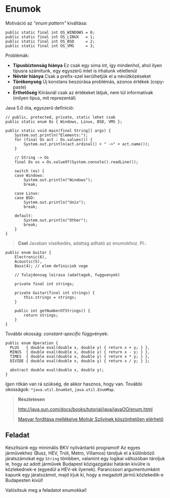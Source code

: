 # Enumok #
Motiváció az *"enum pattern"* kiváltása:

	public static final int OS_WINDOWS = 0;
	public static final int OS_LINUX   = 1;
	public static final int OS_BSD     = 2;
	public static final int OS_VMS     = 3;

Problémák:

* **Típusbiztonság hiánya** Ez csak egy sima int, így mindenhol, ahol ilyen
  típusra számítunk, egy egyszerű intet is írhatunk véletlenül
* **Névtér hiánya** Csak a prefix-szel kerülhetjük el a névütközéseket
* **Törékenység** Új konstans beszúrása problémás, azonos értékek (copy-paste)
* **Érthetőség** Kiírásnál csak az értékeket látjuk, nem túl informatívak
  (milyen típus, mit reprezentál)

Java 5.0 óta, egyszerű definíció:

    // public, protected, private, static lehet csak
    public static enum Os { Windows, Linux, BSD, VMS };

    public static void main(final String[] args) {
        System.out.println("Elements:");
        for (final Os act : Os.values()) {
            System.out.println(act.ordinal() + " ->" + act.name());
        }

        // String -> Os
        final Os os = Os.valueOf(System.console().readLine());

        switch (os) {
        case Windows:
            System.out.println("Windows");
            break;

        case Linux:
        case BSD:
            System.out.println("Unix");
            break;

        default:
            System.out.println("Other");
            break;
        }
    }

> **Csel** Javaban viselkedés, adattag adható az enumokhoz. Pl.:

	public enum Guitar {
	    Electronic(6),
	    Acoustic(5),
	    Bass(4); // elem definiciok vege
	    
	    // Tulajdonsag leirasa (adattagok, fuggvenyek)
	
	    private final int strings;
	    
	    private Guitar(final int strings) {
	        this.strings = strings;
	    }
	    
	    public int getNumberOfStrings() {
	        return strings;
	    }
	}

További okosság: *constant-specific* függvények:

	public enum Operation {
	  PLUS   { double eval(double x, double y) { return x + y; } },
	  MINUS  { double eval(double x, double y) { return x - y; } },
	  TIMES  { double eval(double x, double y) { return x * y; } },
	  DIVIDE { double eval(double x, double y) { return x / y; } };
	
	  abstract double eval(double x, double y);
	}

*Igen* ritkán van rá szükség, de akkor hasznos, hogy van. További okosságok:
`*java.util.EnumSet`, `java.util.EnumMap`.

> **Részletesen**
>
> <http://java.sun.com/docs/books/tutorial/java/javaOO/enum.html>
>
> [Magyar fordítása mellékelve Molnár Szilvinek köszönhetően elérhető](enum-tutorial-full-hun.md)

## Feladat ##
Készítsünk egy minimális BKV nyilvántartó programot! Az egyes járművekhez (Busz,
HEV, Troli, Metro, Villamos) tároljuk el a különböző járatszámokat egy `String`
tömbben, valamint egy logikai változóban tároljuk le, hogy az adott járművek
Budapest közigazgatási határán kívülre is közlekednek-e (egyedül a HEV-ek
ilyenek). Parancssori argumentumként kapunk egy járatszámot, majd írjuk ki, hogy
a megadott jármű közlekedik-e Budapesten kívül!

Valósítsuk meg a feladatot enumokkal!
